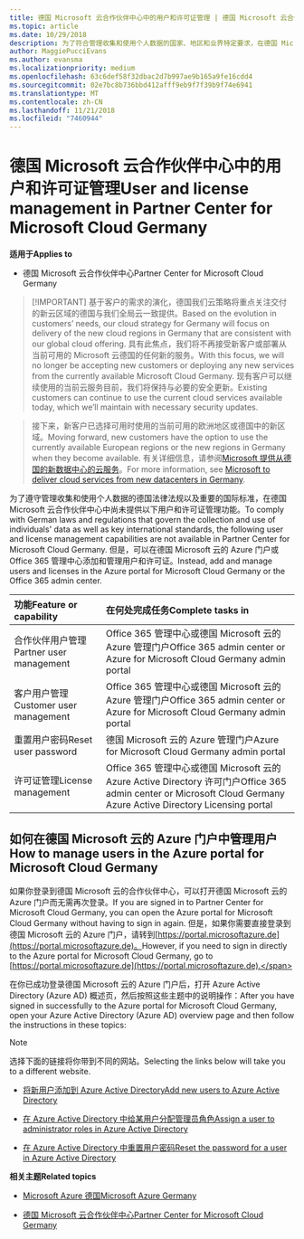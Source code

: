 ```yaml
---
title: 德国 Microsoft 云合作伙伴中心中的用户和许可证管理 | 德国 Microsoft 云合作伙伴中心
ms.topic: article
ms.date: 10/29/2018
description: 为了符合管理收集和使用个人数据的国家、地区和业界特定要求，在德国 Microsoft 云合作伙伴中心中尚未提供用户管理功能。 但是，可以在德国 Microsoft 云的 Azure 门户中添加和管理用户。
author: MaggiePucciEvans
ms.author: evansma
ms.localizationpriority: medium
ms.openlocfilehash: 63c6def58f32dbac2d7b997ae9b165a9fe16cdd4
ms.sourcegitcommit: 02e7bc8b736bbd412afff9eb9f7f39b9f74e6941
ms.translationtype: MT
ms.contentlocale: zh-CN
ms.lasthandoff: 11/21/2018
ms.locfileid: "7460944"
---
```

# <a name="user-and-license-management-in-partner-center-for-microsoft-cloud-germany"></a><span data-ttu-id="fcc48-104">德国 Microsoft 云合作伙伴中心中的用户和许可证管理</span><span class="sxs-lookup"><span data-stu-id="fcc48-104">User and license management in Partner Center for Microsoft Cloud Germany</span></span>

**<span data-ttu-id="fcc48-105">适用于</span><span class="sxs-lookup"><span data-stu-id="fcc48-105">Applies to</span></span>**

-  <span data-ttu-id="fcc48-106">德国 Microsoft 云合作伙伴中心</span><span class="sxs-lookup"><span data-stu-id="fcc48-106">Partner Center for Microsoft Cloud Germany</span></span>

>[!IMPORTANT] <span data-ttu-id="fcc48-107">基于客户的需求的演化，德国我们云策略将重点关注交付的新云区域的德国与我们全局云一致提供。</span><span class="sxs-lookup"><span data-stu-id="fcc48-107">Based on the evolution in customers’ needs, our cloud strategy for Germany will focus on delivery of the new cloud regions in Germany that are consistent with our global cloud offering.</span></span> <span data-ttu-id="fcc48-108">具有此焦点，我们将不再接受新客户或部署从当前可用的 Microsoft 云德国的任何新的服务。</span><span class="sxs-lookup"><span data-stu-id="fcc48-108">With this focus, we will no longer be accepting new customers or deploying any new services from the currently available Microsoft Cloud Germany.</span></span> <span data-ttu-id="fcc48-109">现有客户可以继续使用的当前云服务目前，我们将保持与必要的安全更新。</span><span class="sxs-lookup"><span data-stu-id="fcc48-109">Existing customers can continue to use the current cloud services available today, which we’ll maintain with necessary security updates.</span></span>

><span data-ttu-id="fcc48-110">接下来，新客户已选择可用时使用的当前可用的欧洲地区或德国中的新区域。</span><span class="sxs-lookup"><span data-stu-id="fcc48-110">Moving forward, new customers have the option to use the currently available European regions or the new regions in Germany when they become available.</span></span> <span data-ttu-id="fcc48-111">有关详细信息，请参阅[Microsoft 提供从德国的新数据中心的云服务](https://news.microsoft.com/europe/2018/08/31/microsoft-to-deliver-cloud-services-from-new-datacentres-in-germany-in-2019-to-meet-evolving-customer-needs/)。</span><span class="sxs-lookup"><span data-stu-id="fcc48-111">For more information, see [Microsoft to deliver cloud services from new datacenters in Germany](https://news.microsoft.com/europe/2018/08/31/microsoft-to-deliver-cloud-services-from-new-datacentres-in-germany-in-2019-to-meet-evolving-customer-needs/).</span></span>

<span data-ttu-id="fcc48-112">为了遵守管理收集和使用个人数据的德国法律法规以及重要的国际标准，在德国 Microsoft 云合作伙伴中心中尚未提供以下用户和许可证管理功能。</span><span class="sxs-lookup"><span data-stu-id="fcc48-112">To comply with German laws and regulations that govern the collection and use of individuals' data as well as key international standards, the following user and license management capabilities are not available in Partner Center for Microsoft Cloud Germany.</span></span> <span data-ttu-id="fcc48-113">但是，可以在德国 Microsoft 云的 Azure 门户或 Office 365 管理中心添加和管理用户和许可证。</span><span class="sxs-lookup"><span data-stu-id="fcc48-113">Instead, add and manage users and licenses in the Azure portal for Microsoft Cloud Germany or the Office 365 admin center.</span></span>

<span data-ttu-id="fcc48-114">功能</span><span class="sxs-lookup"><span data-stu-id="fcc48-114">Feature or capability</span></span> | <span data-ttu-id="fcc48-115">在何处完成任务</span><span class="sxs-lookup"><span data-stu-id="fcc48-115">Complete tasks in</span></span>
:--- | :---
<span data-ttu-id="fcc48-116">合作伙伴用户管理</span><span class="sxs-lookup"><span data-stu-id="fcc48-116">Partner user management</span></span> | <span data-ttu-id="fcc48-117">Office 365 管理中心或德国 Microsoft 云的 Azure 管理门户</span><span class="sxs-lookup"><span data-stu-id="fcc48-117">Office 365 admin center or Azure for Microsoft Cloud Germany admin portal</span></span>
<span data-ttu-id="fcc48-118">客户用户管理</span><span class="sxs-lookup"><span data-stu-id="fcc48-118">Customer user management</span></span> | <span data-ttu-id="fcc48-119">Office 365 管理中心或德国 Microsoft 云的 Azure 管理门户</span><span class="sxs-lookup"><span data-stu-id="fcc48-119">Office 365 admin center or Azure for Microsoft Cloud Germany admin portal</span></span>
<span data-ttu-id="fcc48-120">重置用户密码</span><span class="sxs-lookup"><span data-stu-id="fcc48-120">Reset user password</span></span> | <span data-ttu-id="fcc48-121">德国 Microsoft 云的 Azure 管理门户</span><span class="sxs-lookup"><span data-stu-id="fcc48-121">Azure for Microsoft Cloud Germany admin portal</span></span>
<span data-ttu-id="fcc48-122">许可证管理</span><span class="sxs-lookup"><span data-stu-id="fcc48-122">License management</span></span> | <span data-ttu-id="fcc48-123">Office 365 管理中心或德国 Microsoft 云的 Azure Active Directory 许可门户</span><span class="sxs-lookup"><span data-stu-id="fcc48-123">Office 365 admin center or Microsoft Cloud Germany Azure Active Directory Licensing portal</span></span>

## <a name="how-to-manage-users-in-the-azure-portal-for-microsoft-cloud-germany"></a><span data-ttu-id="fcc48-124">如何在德国 Microsoft 云的 Azure 门户中管理用户</span><span class="sxs-lookup"><span data-stu-id="fcc48-124">How to manage users in the Azure portal for Microsoft Cloud Germany</span></span> 

<span data-ttu-id="fcc48-125">如果你登录到德国 Microsoft 云的合作伙伴中心，可以打开德国 Microsoft 云的 Azure 门户而无需再次登录。</span><span class="sxs-lookup"><span data-stu-id="fcc48-125">If you are signed in to Partner Center for Microsoft Cloud Germany, you can open the Azure portal for Microsoft Cloud Germany without having to sign in again.</span></span> <span data-ttu-id="fcc48-126">但是，如果你需要直接登录到德国 Microsoft 云的 Azure 门户，请转到[https://portal.microsoftazure.de](https://portal.microsoftazure.de)。</span><span class="sxs-lookup"><span data-stu-id="fcc48-126">However, if you need to sign in directly to the Azure portal for Microsoft Cloud Germany, go to [https://portal.microsoftazure.de](https://portal.microsoftazure.de).</span></span> 

<span data-ttu-id="fcc48-127">在你已成功登录德国 Microsoft 云的 Azure 门户后，打开 Azure Active Directory (Azure AD) 概述页，然后按照这些主题中的说明操作：</span><span class="sxs-lookup"><span data-stu-id="fcc48-127">After you have signed in successfully to the Azure portal for Microsoft Cloud Germany, open your Azure Active Directory (Azure AD) overview page and then follow the instructions in these topics:</span></span>

> [!NOTE]  
> <span data-ttu-id="fcc48-128">选择下面的链接将你带到不同的网站。</span><span class="sxs-lookup"><span data-stu-id="fcc48-128">Selecting the links below will take you to a different website.</span></span> 

-  [<span data-ttu-id="fcc48-129">将新用户添加到 Azure Active Directory</span><span class="sxs-lookup"><span data-stu-id="fcc48-129">Add new users to Azure Active Directory</span></span>](https://docs.microsoft.com/azure/active-directory/active-directory-users-create-azure-portal)

-  [<span data-ttu-id="fcc48-130">在 Azure Active Directory 中给某用户分配管理员角色</span><span class="sxs-lookup"><span data-stu-id="fcc48-130">Assign a user to administrator roles in Azure Active Directory</span></span>](https://docs.microsoft.com/azure/active-directory/active-directory-users-assign-role-azure-portal)

-  [<span data-ttu-id="fcc48-131">在 Azure Active Directory 中重置用户密码</span><span class="sxs-lookup"><span data-stu-id="fcc48-131">Reset the password for a user in Azure Active Directory</span></span>](https://docs.microsoft.com/azure/active-directory/active-directory-users-reset-password-azure-portal)

**<span data-ttu-id="fcc48-132">相关主题</span><span class="sxs-lookup"><span data-stu-id="fcc48-132">Related topics</span></span>**

-  [<span data-ttu-id="fcc48-133">Microsoft Azure 德国</span><span class="sxs-lookup"><span data-stu-id="fcc48-133">Microsoft Azure Germany</span></span>](https://azure.microsoft.com/en-us/global-infrastructure/germany/)

-  [<span data-ttu-id="fcc48-134">德国 Microsoft 云合作伙伴中心</span><span class="sxs-lookup"><span data-stu-id="fcc48-134">Partner Center for Microsoft Cloud Germany</span></span>](partner-center-for-microsoft-cloud-germany.md)


